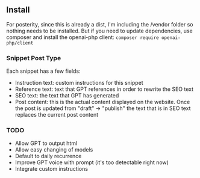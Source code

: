 ## Install
For posterity, since this is already a dist, I'm including the /vendor folder so nothing needs to be installed. But if you need to update dependencies, use composer and install the openai-php client:
```composer require openai-php/client```

### Snippet Post Type
Each snippet has a few fields:
- Instruction text: custom instructions for this snippet
- Reference text: text that GPT references in order to rewrite the SEO text
- SEO text: the text that GPT has generated
- Post content: this is the actual content displayed on the website. Once the post is updated from "draft" -> "publish" the text that is in SEO text replaces the current post content

### TODO
- Allow GPT to output html
- Allow easy changing of models
- Default to daily recurrence
- Improve GPT voice with prompt (it's too detectable right now)
- Integrate custom instructions
